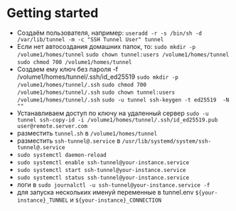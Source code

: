 # Getting started

- Создаём пользователя, например:
  `useradd -r -s /bin/sh -d /var/lib/tunnel -m -c "SSH Tunnel User" tunnel`
- Если нет автосоздания домашних папок, то:
  `sudo mkdir -p /volume1/homes/tunnel`
  `sudo chown tunnel:users /volume1/homes/tunnel`
  `sudo chmod 700 /volume1/homes/tunnel`
- Создаем ему ключ без пароля
  -f /volume1/homes/tunnel/.ssh/id_ed25519
  `sudo mkdir -p /volume1/homes/tunnel/.ssh`
  `sudo chmod 700 /volume1/homes/tunnel/.ssh`
  `sudo chown tunnel:users /volume1/homes/tunnel/.ssh`
  `sudo -u tunnel ssh-keygen -t ed25519  -N ""`
- Устанавливаем доступ по ключу на удаленный сервер
  `sudo -u tunnel ssh-copy-id -i /volume1/homes/tunnel/.ssh/id_ed25519.pub user@remote.server.com`
- разместить `tunnel.sh` в `/volume1/homes/tunnel`
- разместить `ssh-tunnel@.service` в `/usr/lib/systemd/system/ssh-tunnel@.service`
- `sudo systemctl daemon-reload`
- `sudo systemctl enable ssh-tunnel@your-instance.service`
- `sudo systemctl start ssh-tunnel@your-instance.service`
- `sudo systemctl status ssh-tunnel@your-instance.service`
- логи в `sudo journalctl -u ssh-tunnel@your-instance.service -f`
- для запуска нескольких именуй переменные в tunnel.env `${your-instance}_TUNNEL` и `${your-instance}_CONNECTION`
